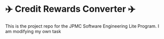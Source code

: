 # :airplane: Credit Rewards Converter :airplane:
This is the project repo for the JPMC Software Engineering Lite Program.
I am modifying my own task
